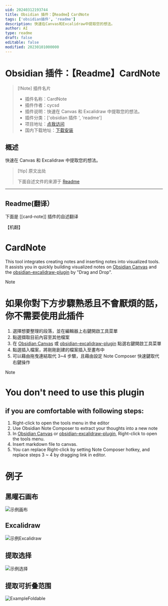 ```yaml
---
uid: 20240312193744
title: Obsidian 插件：【Readme】CardNote
tags: ['obsidian插件', 'readme']
description: 快速在Canvas和Excalidraw中提取您的想法。
author: AI
type: readme
draft: false
editable: false
modified: 20230101000000
---
```


# Obsidian 插件：【Readme】CardNote

> [!Note] 插件名片
> - 插件名称：CardNote
> - 插件作者：cycsd
> - 插件说明：快速在 Canvas 和 Excalidraw 中提取您的想法。
> - 插件分类：['obsidian 插件 ', 'readme']
> - 项目地址：[点我访问](https://github.com/cycsd/obsidian-card-note)
> - 国内下载地址：[下载安装](https://pkmer.cn/products/plugin/pluginMarket/?card-note)

## 概述

快速在 Canvas 和 Excalidraw 中提取您的想法。

> [!tip] 原文出处
>
>下面自述文件的来源于 [Readme](https://ghproxy.net/https://raw.githubusercontent.com/cycsd/obsidian-card-note/main/README.md)

---

## Readme(翻译）

下面是 [[card-note]] 插件的自述翻译

【机翻】

# CardNote

This tool integrates creating notes and inserting notes into visualized tools. It assists you in quickly building visualized notes on [Obsidian Canvas](https://obsidian.md/canvas) and the [obsidian-excalidraw-plugin](https://github.com/zsviczian/obsidian-excalidraw-plugin) by "Drag and Drop".

> [!note]
> # 如果你對下方步驟熟悉且不會厭煩的話，你不需要使用此插件
> 1. 選擇想要整理的段落，並在編輯器上右鍵開啟工具菜單
> 2. 點選擷取目前內容至其他檔案
> 3. 在 [Obsidian Canvas](https://obsidian.md/canvas) 或 [obsidian-excalidraw-plugin](https://github.com/zsviczian/obsidian-excalidraw-plugin) 點選右鍵開啟工具菜單
> 4. 點選插入檔案，將剛剛創建的檔案插入至畫布中
> 5. 可以藉由拖曳連結取代 3~4 步驟，且藉由設定 Note Composer 快速鍵取代右鍵操作

> [!note]
> # You don't need to use this plugin
> ## if you are comfortable with following steps:
> 1. Right-click to open the tools menu in the editor
> 2. Use Obsidian Note Composer to extract your thoughts into a new note
> 3. In [Obsidian Canvas](https://obsidian.md/canvas) or [obsidian-excalidraw-plugin](https://github.com/zsviczian/obsidian-excalidraw-plugin), Right-click to open the tools menu.
> 4. Insert markdown file to canvas.
> 5. You can replace Right-click by setting Note Composer hotkey, and replace steps 3 ~ 4 by dragging link in editor.

# 例子

## 黑曜石画布

![示例画布](https://cdn.pkmer.cn/covers/card-note_2_0.gif!pkmer)

## Excalidraw

![示例Excalidraw](https://cdn.pkmer.cn/covers/card-note_2_1.gif!pkmer)

## 提取选择

![示例选择](https://cdn.pkmer.cn/covers/card-note_2_2.gif!pkmer)

## 提取可折叠范围

![ExampleFoldable](https://cdn.pkmer.cn/covers/card-note_2_3.gif!pkmer)
